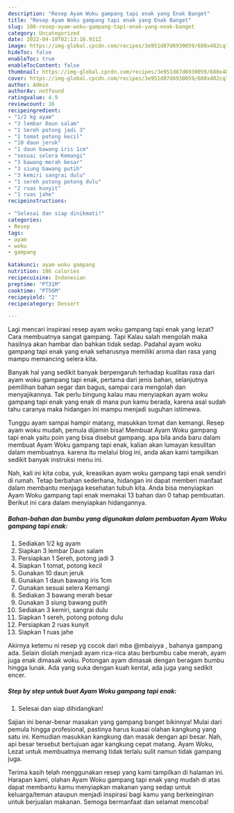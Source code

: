 ```yaml
---
description: "Resep Ayam Woku gampang tapi enak yang Enak Banget"
title: "Resep Ayam Woku gampang tapi enak yang Enak Banget"
slug: 108-resep-ayam-woku-gampang-tapi-enak-yang-enak-banget
category: Uncategorized
date: 2022-04-10T02:13:16.931Z
image: https://img-global.cpcdn.com/recipes/3e951d87d6930059/680x482cq70/ayam-woku-gampang-tapi-enak-foto-resep-utama.jpg
hideToc: false
enableToc: true
enableTocContent: false
thumbnail: https://img-global.cpcdn.com/recipes/3e951d87d6930059/680x482cq70/ayam-woku-gampang-tapi-enak-foto-resep-utama.jpg
cover: https://img-global.cpcdn.com/recipes/3e951d87d6930059/680x482cq70/ayam-woku-gampang-tapi-enak-foto-resep-utama.jpg
author: Admin
authorAv: notfound
ratingvalue: 4.9
reviewcount: 16
recipeingredient:
- "1/2 kg ayam"
- "3 lembar Daun salam"
- "1 Sereh potong jadi 3"
- "1 tomat potong kecil"
- "10 daun jeruk"
- "1 daun bawang iris 1cm"
- "sesuai selera Kemangi"
- "3 bawang merah besar"
- "3 siung bawang putih"
- "3 kemiri sangrai dulu"
- "1 sereh potong potong dulu"
- "2 ruas kunyit"
- "1 ruas jahe"
recipeinstructions:

- "Selesai dan siap dinikmati!"
categories:
- Resep
tags:
- ayam
- woku
- gampang

katakunci: ayam woku gampang 
nutrition: 186 calories
recipecuisine: Indonesian
preptime: "PT31M"
cooktime: "PT56M"
recipeyield: "2"
recipecategory: Dessert

---
```



Lagi mencari inspirasi resep ayam woku gampang tapi enak yang lezat? Cara membuatnya sangat gampang. Tapi Kalau salah mengolah maka hasilnya akan hambar dan bahkan tidak sedap. Padahal ayam woku gampang tapi enak yang enak seharusnya memiliki aroma dan rasa yang mampu memancing selera kita.


Banyak hal yang sedikit banyak berpengaruh terhadap kualitas rasa dari ayam woku gampang tapi enak, pertama dari jenis bahan, selanjutnya pemilihan bahan segar dan bagus, sampai cara mengolah dan menyajikannya. Tak perlu bingung kalau mau menyiapkan ayam woku gampang tapi enak yang enak di mana pun kamu berada, karena asal sudah tahu caranya maka hidangan ini mampu menjadi suguhan istimewa.

Tunggu ayam sampai hampir matang, masukkan tomat dan kemangi. Resep ayam woku mudah, pemula dijamin bisa! Membuat Ayam Woku gampang tapi enak yaitu poin yang bisa disebut gampang. apa bila anda baru dalam membuat Ayam Woku gampang tapi enak, kalian akan lumayan kesulitan dalam membuatnya. karena itu melalui blog ini, anda akan kami tampilkan sedikit banyak instruksi menu ini.


Nah, kali ini kita coba, yuk, kreasikan ayam woku gampang tapi enak sendiri di rumah. Tetap berbahan sederhana, hidangan ini dapat memberi manfaat dalam membantu menjaga kesehatan tubuh kita. Anda bisa menyiapkan Ayam Woku gampang tapi enak memakai 13 bahan dan 0 tahap pembuatan. Berikut ini cara dalam menyiapkan hidangannya.

<!--inarticleads1-->

##### Bahan-bahan dan bumbu yang digunakan dalam pembuatan Ayam Woku gampang tapi enak:

1. Sediakan 1/2 kg ayam
1. Siapkan 3 lembar Daun salam
1. Persiapkan 1 Sereh, potong jadi 3
1. Siapkan 1 tomat, potong kecil
1. Gunakan 10 daun jeruk
1. Gunakan 1 daun bawang iris 1cm
1. Gunakan sesuai selera Kemangi
1. Sediakan 3 bawang merah besar
1. Gunakan 3 siung bawang putih
1. Sediakan 3 kemiri, sangrai dulu
1. Siapkan 1 sereh, potong potong dulu
1. Persiapkan 2 ruas kunyit
1. Siapkan 1 ruas jahe


Akirnya ketemu ni resep yg cocok dari mba @mbaiyya , bahanya gampang ada. Selain diolah menjadi ayam rica-rica atau berbumbu cabe merah, ayam juga enak dimasak woku. Potongan ayam dimasak dengan beragam bumbu hingga lunak. Ada yang suka dengan kuah kental, ada juga yang sedikit encer. 

<!--inarticleads2-->

##### Step by step untuk buat Ayam Woku gampang tapi enak:


1. Selesai dan siap dihidangkan!

Sajian ini benar-benar masakan yang gampang banget bikinnya! Mulai dari pemula hingga profesional, pastinya harus kuasai olahan kangkung yang satu ini. Kemudian masukkan kangkung dan masak dengan api besar. Nah, api besar tersebut bertujuan agar kangkung cepat matang. Ayam Woku, Lezat untuk membuatnya memang tidak terlalu sulit namun tidak gampang juga. 

Terima kasih telah menggunakan resep yang kami tampilkan di halaman ini. Harapan kami, olahan Ayam Woku gampang tapi enak yang mudah di atas dapat membantu kamu menyiapkan makanan yang sedap untuk keluarga/teman ataupun menjadi inspirasi bagi kamu yang berkeinginan untuk berjualan makanan. Semoga bermanfaat dan selamat mencoba!
